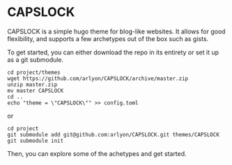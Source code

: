 # CAPSLOCK

CAPSLOCK is a simple hugo theme for blog-like websites. It allows for good flexibility, and supports a few archetypes
out of the box such as gists.

To get started, you can either download the repo in its entirety or set it up as a git submodule.

    cd project/themes
    wget https://github.com/arlyon/CAPSLOCK/archive/master.zip
    unzip master.zip
    mv master CAPSLOCK
    cd ..
    echo "theme = \"CAPSLOCK\"" >> config.toml

or

    cd project
    git submodule add git@github.com:arlyon/CAPSLOCK.git themes/CAPSLOCK
    git submodule init
  
Then, you can explore some of the achetypes and get started.
